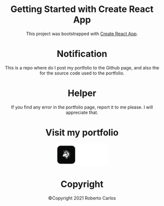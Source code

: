 <div align=center>
  <h1>Getting Started with Create React App</h1>

This project was bootstrapped with [Create React App](https://github.com/facebook/create-react-app).

<h1>Notification</h1>

This is a repo where do I post my portfolio to the Github page, and also the for the source code used to the portfolio.

<h1>Helper</h1>

If you find any error in the portfolio page, report it to me please.
I will appreciate that.

<h1>Visit my portfolio</h1>
<a href="https://robertocarlosmedina.github.io/portfolio/">
  <img src="https://github.com/robertocarlosmedina/portfolio/blob/main/assets/Group%20129.png" alt="Portfolio icon" height=70 />
</a>
  
<h1>Copyright</h1>
©Copyright 2021 Roberto Carlos

 </div>
 
